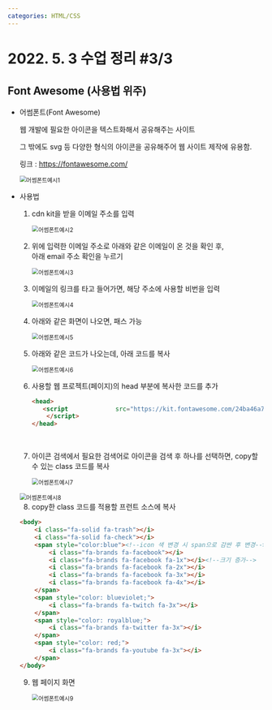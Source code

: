 ```yaml
---
categories: HTML/CSS
---
```


# 2022. 5. 3 수업 정리 #3/3

## Font Awesome (사용법 위주)



+ 어썸폰트(Font Awesome)

  웹 개발에 필요한 아이콘을 텍스트화해서 공유해주는 사이트<br>

  그 밖에도 svg 등 다양한 형식의 아이콘을 공유해주어 웹 사이트 제작에 유용함.<br>

  링크 : https://fontawesome.com/

  <img src="../images/2022-05-05-class15(어썸폰트)/어썸폰트예시1.png" alt="어썸폰트예시1" style="zoom:80%;" /><br>

* 사용법

  1. cdn kit을 받을 이메일 주소를 입력

     <img src="../images/2022-05-05-class15(어썸폰트)/어썸폰트예시2.png" alt="어썸폰트예시2" style="zoom:80%;" /><br>

  2. 위에 입력한 이메일 주소로 아래와 같은 이메일이 온 것을 확인 후,<br>아래 email 주소 확인을 누르기

     <img src="../images/2022-05-05-class15(어썸폰트)/어썸폰트예시3.png" alt="어썸폰트예시3" style="zoom:80%;" /><br>

  3. 이메일의 링크를 타고 들어가면, 해당 주소에 사용할 비번을 입력

     <img src="../images/2022-05-05-class15(어썸폰트)/어썸폰트예시4.png" alt="어썸폰트예시4" style="zoom:80%;" /><br>

  4. 아래와 같은 화면이 나오면, 패스 가능

     <img src="../images/2022-05-05-class15(어썸폰트)/어썸폰트예시5.png" alt="어썸폰트예시5" style="zoom:80%;" /><br>

  5. 아래와 같은 코드가 나오는데, 아래 코드를 복사

     <img src="../images/2022-05-05-class15(어썸폰트)/어썸폰트예시6.png" alt="어썸폰트예시6" style="zoom:80%;" /><br>

  6. 사용할 웹 프로젝트(페이지)의 head 부분에 복사한 코드를 추가

     ```html
     <head>
     	<script    			src="https://kit.fontawesome.com/24ba46a7a7.js" crossorigin="anonymous">
         </script>
     </head>
     ```

  <br>

  7. 아이콘 검색에서 필요한 검색어로 아이콘을 검색 후 하나를 선택하면, copy할 수 있는 class 코드를 복사

     <img src="../images/2022-05-05-class15(어썸폰트)/어썸폰트예시7.png" alt="어썸폰트예시7" style="zoom:80%;" /><br>

  <img src="../images/2022-05-05-class15(어썸폰트)/어썸폰트예시8.png" alt="어썸폰트예시8" style="zoom:80%;" />

  <br>

  8. copy한 class 코드를 적용할 프런트 소스에 복사

    ```html
    <body>
        <i class="fa-solid fa-trash"></i>
        <i class="fa-solid fa-check"></i>
        <span style="color:blue"><!--icon 색 변경 시 span으로 감싼 후 변경-->>
            <i class="fa-brands fa-facebook"></i>
            <i class="fa-brands fa-facebook fa-1x"></i><!--크기 증가-->
            <i class="fa-brands fa-facebook fa-2x"></i>
            <i class="fa-brands fa-facebook fa-3x"></i>
            <i class="fa-brands fa-facebook fa-4x"></i>
        </span>
        <span style="color: blueviolet;">
            <i class="fa-brands fa-twitch fa-3x"></i>
        </span>
        <span style="color: royalblue;">
            <i class="fa-brands fa-twitter fa-3x"></i>
        </span>
        <span style="color: red;">
            <i class="fa-brands fa-youtube fa-3x"></i>
        </span>
    </body>
    ```

  9. 웹 페이지 화면

     <img src="../images/2022-05-05-class15(어썸폰트)/어썸폰트예시9.png" alt="어썸폰트예시9" style="zoom:80%;" />

  
